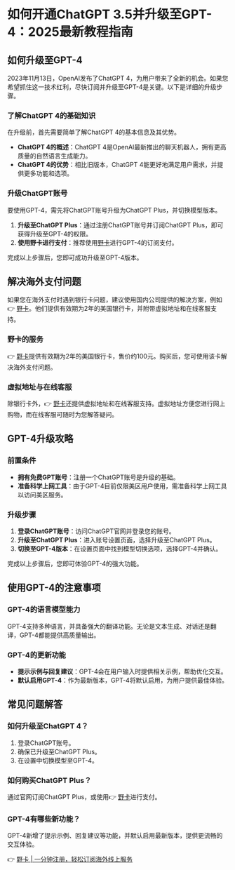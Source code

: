 # 如何开通ChatGPT 3.5并升级至GPT-4：2025最新教程指南

## 如何升级至GPT-4

2023年11月13日，OpenAI发布了ChatGPT 4，为用户带来了全新的机会。如果您希望抓住这一技术红利，尽快订阅并升级至GPT-4是关键。以下是详细的升级步骤。

### 了解ChatGPT 4的基础知识

在升级前，首先需要简单了解ChatGPT 4的基本信息及其优势。

- **ChatGPT 4的概述**：ChatGPT 4是OpenAI最新推出的聊天机器人，拥有更高质量的自然语言生成能力。
- **ChatGPT 4的优势**：相比旧版本，ChatGPT 4能更好地满足用户需求，并提供更多功能和选项。

### 升级ChatGPT账号

要使用GPT-4，需先将ChatGPT账号升级为ChatGPT Plus，并切换模型版本。

1. **升级至ChatGPT Plus**：通过注册ChatGPT账号并订阅ChatGPT Plus，即可获得升级至GPT-4的权限。
2. **使用野卡进行支付**：推荐使用[野卡](https://bbtdd.com/yeka)进行GPT-4的订阅支付。

完成以上步骤后，您即可成功升级至GPT-4版本。

## 解决海外支付问题

如果您在海外支付时遇到银行卡问题，建议使用国内公司提供的解决方案，例如👉 [野卡](https://bbtdd.com/yeka)。他们提供有效期为2年的美国银行卡，并附带虚拟地址和在线客服支持。

### 野卡的服务

👉 [野卡](https://bbtdd.com/yeka)提供有效期为2年的美国银行卡，售价约100元。购买后，您可使用该卡解决海外支付问题。

### 虚拟地址与在线客服

除银行卡外，👉 [野卡](https://bbtdd.com/yeka)还提供虚拟地址和在线客服支持。虚拟地址方便您进行网上购物，而在线客服可随时为您解答疑问。

## GPT-4升级攻略

### 前置条件

- **拥有免费GPT账号**：注册一个ChatGPT账号是升级的基础。
- **准备科学上网工具**：由于GPT-4目前仅限美区用户使用，需准备科学上网工具以访问美区服务。

### 升级步骤

1. **登录ChatGPT账号**：访问ChatGPT官网并登录您的账号。
2. **升级至ChatGPT Plus**：进入账号设置页面，选择升级至ChatGPT Plus。
3. **切换至GPT-4版本**：在设置页面中找到模型切换选项，选择GPT-4并确认。

完成以上步骤后，您即可体验GPT-4的强大功能。

## 使用GPT-4的注意事项

### GPT-4的语言模型能力

GPT-4支持多种语言，并具备强大的翻译功能。无论是文本生成、对话还是翻译，GPT-4都能提供高质量输出。

### GPT-4的更新功能

- **提示示例与回复建议**：GPT-4会在用户输入时提供相关示例，帮助优化交互。
- **默认启用GPT-4**：作为最新版本，GPT-4将默认启用，为用户提供最佳体验。

## 常见问题解答

### 如何升级至ChatGPT 4？

1. 登录ChatGPT账号。
2. 确保已升级至ChatGPT Plus。
3. 在设置中切换模型至GPT-4。

### 如何购买ChatGPT Plus？

通过官网订阅ChatGPT Plus，或使用👉 [野卡](https://bbtdd.com/yeka)进行支付。

### GPT-4有哪些新功能？

GPT-4新增了提示示例、回复建议等功能，并默认启用最新版本，提供更流畅的交互体验。

👉 [野卡 | 一分钟注册，轻松订阅海外线上服务](https://bbtdd.com/yeka)